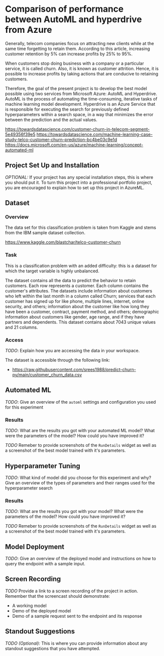 # Comparison of performance between AutoML and hyperdrive from Azure

Generally, telecom companies focus on attracting new clients while at the same time forgetting to retain them. According to this article, increasing customer retention by 5% can increase profits by 25% to 95%.

When customers stop doing business with a company or a particular service, it is called churn. Also, it is known as customer attrition. Hence, it is possible to increase profits by taking actions that are conducive to retaining customers.

Therefore, the goal of the present project is to develop the best model possible using two services from Microsoft Azure: AutoML and Hyperdrive. AutoML is the process of automating the time-consuming, iterative tasks of machine learning model development. Hyperdrive is an Azure Service that is responsible for executing the search for previously defined hyperparameters within a search space, in a way that minimizes the error between the prediction and the actual values.

https://towardsdatascience.com/customer-churn-in-telecom-segment-5e49356f39e5
https://towardsdatascience.com/machine-learning-case-study-telco-customer-churn-prediction-bc4be03c9e1d
https://docs.microsoft.com/en-us/azure/machine-learning/concept-automated-ml


## Project Set Up and Installation
*OPTIONAL:* If your project has any special installation steps, this is where you should put it. To turn this project into a professional portfolio project, you are encouraged to explain how to set up this project in AzureML.

## Dataset

### Overview
The data set for this classification problem is taken from Kaggle and stems from the IBM sample dataset collection.

https://www.kaggle.com/blastchar/telco-customer-churn

### Task

This is a classification problem with an added difficulty: this is a dataset for which the target variable is highly unbalanced.

The dataset contains all the data to predict the behavior to retain customers. Each row represents a customer. Each column contains the customer's attributes. The datasets include information about customers who left within the last month in a column called Churn; services that each customer has signed up for like phone, multiple lines, internet, online security, and others; information about the customer like how long they have been a customer, contract, payment method, and others; demographic information about customers like gender, age range, and if they have partners and dependents. This dataset contains about 7043 unique values and 21 columns.

### Access
*TODO*: Explain how you are accessing the data in your workspace.

The dataset is accessible through the following link:

- https://raw.githubusercontent.com/srees1988/predict-churn-py/main/customer_churn_data.csv

## Automated ML
*TODO*: Give an overview of the `automl` settings and configuration you used for this experiment

### Results
*TODO*: What are the results you got with your automated ML model? What were the parameters of the model? How could you have improved it?

*TODO* Remeber to provide screenshots of the `RunDetails` widget as well as a screenshot of the best model trained with it's parameters.

## Hyperparameter Tuning
*TODO*: What kind of model did you choose for this experiment and why? Give an overview of the types of parameters and their ranges used for the hyperparameter search


### Results
*TODO*: What are the results you got with your model? What were the parameters of the model? How could you have improved it?

*TODO* Remeber to provide screenshots of the `RunDetails` widget as well as a screenshot of the best model trained with it's parameters.

## Model Deployment
*TODO*: Give an overview of the deployed model and instructions on how to query the endpoint with a sample input.

## Screen Recording
*TODO* Provide a link to a screen recording of the project in action. Remember that the screencast should demonstrate:
- A working model
- Demo of the deployed  model
- Demo of a sample request sent to the endpoint and its response

## Standout Suggestions
*TODO (Optional):* This is where you can provide information about any standout suggestions that you have attempted.
